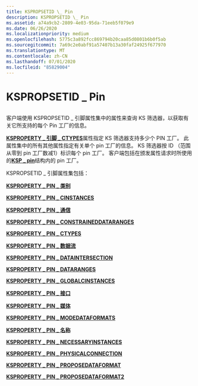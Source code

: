 ```yaml
---
title: KSPROPSETID \_ Pin
description: KSPROPSETID \_ Pin
ms.assetid: a74a9cb2-2809-4e03-95da-71eeb5f079e9
ms.date: 06/26/2020
ms.localizationpriority: medium
ms.openlocfilehash: 5775c3a892fcc869794b20caa85d0801b6b0f5ab
ms.sourcegitcommit: 7a69c2e0abf91a57407b13a30faf24925f677970
ms.translationtype: MT
ms.contentlocale: zh-CN
ms.lasthandoff: 07/01/2020
ms.locfileid: "85829004"
---
```

# <a name="kspropsetid_pin"></a>KSPROPSETID \_ Pin


## <span id="ddk_kspropsetid_pin_ks"></span><span id="DDK_KSPROPSETID_PIN_KS"></span>


客户端使用 KSPROPSETID \_ 引脚属性集中的属性来查询 KS 筛选器，以获取有关它所支持的每个 Pin 工厂的信息。

[**KSPROPERTY \_ 引脚 \_ CTYPES**](ksproperty-pin-ctypes.md)属性指定 KS 筛选器支持多少个 PIN 工厂。 此属性集中的所有其他属性指定有关单个 pin 工厂的信息。 KS 筛选器按 ID （范围从零到 pin 工厂数减1）标识每个 pin 工厂。 客户端包括在颁发属性请求时所使用的[**KSP \_ pin**](https://docs.microsoft.com/windows-hardware/drivers/ddi/ks/ns-ks-ksp_pin)结构内的 pin 工厂。

KSPROPSETID \_ 引脚属性集包括：

[**KSPROPERTY \_ PIN \_ 类别**](ksproperty-pin-category.md)

[**KSPROPERTY \_ PIN \_ CINSTANCES**](ksproperty-pin-cinstances.md)

[**KSPROPERTY \_ PIN \_ 通信**](ksproperty-pin-communication.md)

[**KSPROPERTY \_ PIN \_ CONSTRAINEDDATARANGES**](ksproperty-pin-constraineddataranges.md)

[**KSPROPERTY \_ PIN \_ CTYPES**](ksproperty-pin-ctypes.md)

[**KSPROPERTY \_ PIN \_ 数据流**](ksproperty-pin-dataflow.md)

[**KSPROPERTY \_ PIN \_ DATAINTERSECTION**](ksproperty-pin-dataintersection.md)

[**KSPROPERTY \_ PIN \_ DATARANGES**](ksproperty-pin-dataranges.md)

[**KSPROPERTY \_ PIN \_ GLOBALCINSTANCES**](ksproperty-pin-globalcinstances.md)

[**KSPROPERTY \_ PIN \_ 接口**](ksproperty-pin-interfaces.md)

[**KSPROPERTY \_ PIN \_ 媒体**](ksproperty-pin-mediums.md)

[**KSPROPERTY \_ PIN \_ MODEDATAFORMATS**](ksproperty-pin-modedataformats.md)

[**KSPROPERTY \_ PIN \_ 名称**](ksproperty-pin-name.md)

[**KSPROPERTY \_ PIN \_ NECESSARYINSTANCES**](ksproperty-pin-necessaryinstances.md)

[**KSPROPERTY \_ PIN \_ PHYSICALCONNECTION**](ksproperty-pin-physicalconnection.md)

[**KSPROPERTY \_ PIN \_ PROPOSEDATAFORMAT**](ksproperty-pin-proposedataformat.md)

[**KSPROPERTY \_ PIN \_ PROPOSEDATAFORMAT2**](ksproperty-pin-proposedataformat2.md)

 

 





